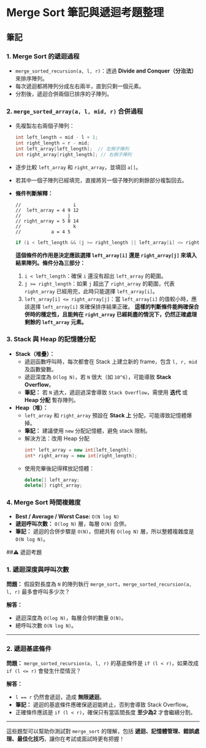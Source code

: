 # Merge Sort 筆記與遞迴考題整理

## 筆記

### 1. Merge Sort 的遞迴過程
- `merge_sorted_recursion(a, l, r)`：透過 **Divide and Conquer（分治法）** 來排序陣列。
- 每次遞迴都將陣列分成左右兩半，直到只剩一個元素。
- 分割後，遞迴合併兩個已排序的子陣列。

### 2. `merge_sorted_array(a, l, mid, r)` 合併過程
- 先複製左右兩個子陣列：
  ```cpp
  int left_length = mid - l + 1;
  int right_length = r - mid;
  int left_array[left_length];  // 左側子陣列
  int right_array[right_length]; // 右側子陣列
  ```
- 逐步比較 `left_array` 和 `right_array`，並填回 `a[]`。
- 若其中一個子陣列已經填完，直接將另一個子陣列的剩餘部分複製回去。
- **條件判斷解釋：**
  
  ```
  //                   i
  //  left_array = 4 9 12
  //                 j
  // right_array = 5 8 14
  //                   k
  //           a = 4 5
  ```

  ```cpp
  if (i < left_length && (j >= right_length || left_array[i] <= right_array[j]))
  ```
  **這個條件的作用是決定應該選擇 `left_array[i]` 還是 `right_array[j]` 來填入結果陣列。條件分為三部分：**
  1. `i < left_length`：確保 `i` 還沒有超出 `left_array` 的範圍。
  2. `j >= right_length`：如果 `j` 超出了 `right_array` 的範圍，代表 `right_array` 已經用完，此時只能選擇 `left_array[i]`。
  3. `left_array[i] <= right_array[j]`：當 `left_array[i]` 的值較小時，應該選擇 `left_array[i]` 來確保排序結果正確。
  **這樣的判斷條件能夠確保合併時的穩定性，且能夠在 `right_array` 已經耗盡的情況下，仍然正確處理剩餘的 `left_array` 元素。**

### 3. Stack 與 Heap 的記憶體分配
- **Stack（堆疊）：**
  - 遞迴函數呼叫時，每次都會在 Stack 上建立新的 frame，包含 `l, r, mid` 及函數變數。
  - 遞迴深度為 `O(log N)`，若 `N` 很大（如 `10^6`），可能導致 **Stack Overflow**。
  - **筆記：** 若 `N` 過大，遞迴過深會導致 `Stack Overflow`，需使用 **迭代** 或 **Heap 分配** 暫存陣列。
- **Heap（堆）：**
  - `left_array` 和 `right_array` 預設在 **Stack 上** 分配，可能導致記憶體爆掉。
  - **筆記：** 建議使用 `new` 分配記憶體，避免 stack 限制。
  - 解決方法：改用 Heap 分配
    ```cpp
    int* left_array = new int[left_length];
    int* right_array = new int[right_length];
    ```
  - 使用完畢後記得釋放記憶體：
    ```cpp
    delete[] left_array;
    delete[] right_array;
    ```

### 4. Merge Sort 時間複雜度
- **Best / Average / Worst Case:** `O(N log N)`
- **遞迴呼叫次數：** `O(log N)` 層，每層 `O(N)` 合併。
- **筆記：** 遞迴的合併步驟是 `O(N)`，但總共有 `O(log N)` 層，所以整體複雜度是 `O(N log N)`。

##⚠️ 遞迴考題

### **1. 遞迴深度與呼叫次數**
**問題：** 
假設對長度為 `N` 的陣列執行 `merge_sort`，`merge_sorted_recursion(a, l, r)` 最多會呼叫多少次？

**解答：**
- 遞迴深度為 `O(log N)`，每層合併的數量 `O(N)`。
- 總呼叫次數 `O(N log N)`。

---

### **2. 遞迴基底條件**
**問題：**
`merge_sorted_recursion(a, l, r)` 的基底條件是 `if (l < r)`，如果改成 `if (l <= r)` 會發生什麼情況？

**解答：**
- `l == r` 仍然會遞迴，造成 **無限遞迴**。
- **筆記：** 遞迴的基底條件應確保遞迴能終止，否則會導致 Stack Overflow。
- 正確條件應該是 `if (l < r)`，確保只有當區間長度 **至少為2** 才會繼續分割。

---

這些題型可以幫助你測試對 `merge_sort` 的理解，包括 **遞迴、記憶體管理、錯誤處理、最佳化技巧**，讓你在考試或面試時更有把握！


